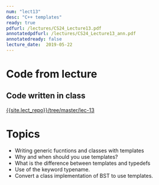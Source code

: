 ```yaml
---
num: "lect13"
desc: "C++ templates"
ready: true
pdfurl: /lectures/CS24_Lecture13.pdf
annotatedpdfurl: /lectures/CS24_Lecture13_ann.pdf
annotatedready: false
lecture_date:  2019-05-22
---
```


# Code from lecture

## Code written in class
[{{site.lect_repo}}/tree/master/lec-13]({{site.lect_repo}}/tree/master/lec-13)




# Topics
* Writing generic fucntions and classes with templates
* Why and when should you use templates?
* What is the difference between templates and typedefs
* Use of the keyword typename.
* Convert a class implementation of BST to use templates.



